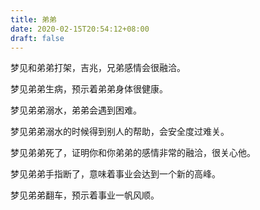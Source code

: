 ```yaml
---
title: 弟弟
date: 2020-02-15T20:54:12+08:00
draft: false
---
```


梦见和弟弟打架，吉兆，兄弟感情会很融洽。

梦见弟弟生病，预示着弟弟身体很健康。

梦见弟弟溺水，弟弟会遇到困难。

梦见弟弟溺水的时候得到别人的帮助，会安全度过难关。

梦见弟弟死了，证明你和你弟弟的感情非常的融洽，很关心他。

梦见弟弟手指断了，意味着事业会达到一个新的高峰。

梦见弟弟翻车，预示着事业一帆风顺。